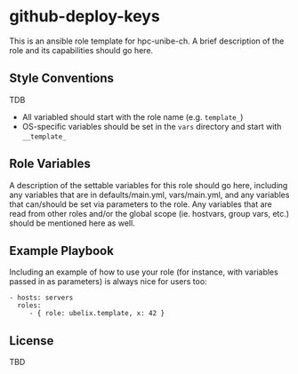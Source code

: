 github-deploy-keys
=========

This is an ansible role template for hpc-unibe-ch.
A brief description of the role and its capabilities should go here.

Style Conventions 
-----------------

TDB

* All variabled should start with the role name (e.g. `template_`)
* OS-specific variables should be set in the `vars` directory and start with `__template_`


Role Variables
--------------

A description of the settable variables for this role should go here, including any variables that are in defaults/main.yml, vars/main.yml, and any variables that can/should be set via parameters to the role. Any variables that are read from other roles and/or the global scope (ie. hostvars, group vars, etc.) should be mentioned here as well.


Example Playbook
----------------

Including an example of how to use your role (for instance, with variables passed in as parameters) is always nice for users too:

    - hosts: servers
      roles:
         - { role: ubelix.template, x: 42 }

License
-------

TBD

